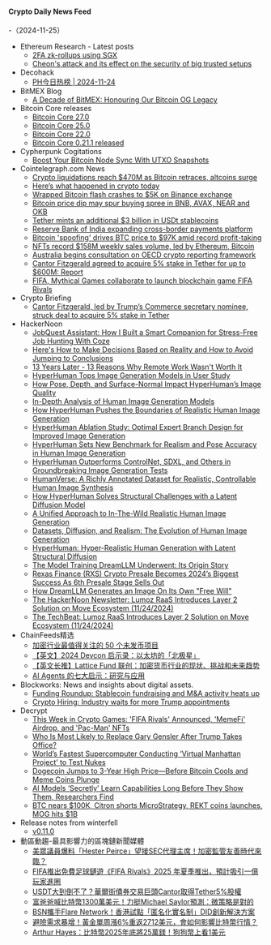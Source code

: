 #### Crypto Daily News Feed
-（2024-11-25）

- Ethereum Research - Latest posts
  - [2FA zk-rollups using SGX](https://ethresear.ch/t/2fa-zk-rollups-using-sgx/14462?page=2#post_31)
  - [Cheon's attack and its effect on the security of big trusted setups](https://ethresear.ch/t/cheons-attack-and-its-effect-on-the-security-of-big-trusted-setups/6692?page=2#post_32)
- Decohack
  - [PH今日热榜 | 2024-11-24](https://decohack.com/producthunt-daily-2024-11-24/)
- BitMEX Blog
  - [A Decade of BitMEX: Honouring Our Bitcoin OG Legacy](https://blog.bitmex.com/decade-of-bitmex/)
- Bitcoin Core releases
  - [Bitcoin Core 27.0](https://bitcoin.org/en/releases/27.0/)
  - [Bitcoin Core 25.0](https://bitcoin.org/en/releases/25.0/)
  - [Bitcoin Core 22.0](https://bitcoin.org/en/releases/22.0/)
  - [Bitcoin Core 0.21.1 released](https://bitcoin.org/en/releases/0.21.1/)
- Cypherpunk Cogitations
  - [Boost Your Bitcoin Node Sync With UTXO Snapshots](https://blog.lopp.net/bitcoin-node-sync-with-utxo-snapshots/)
- Cointelegraph.com News
  - [Crypto liquidations reach $470M as Bitcoin retraces, altcoins surge](https://cointelegraph.com/news/crypto-liquidations-470-million-bitcoin-falls?utm_source=rss_feed&utm_medium=rss&utm_campaign=rss_partner_inbound)
  - [Here’s what happened in crypto today](https://cointelegraph.com/news/what-happened-in-crypto-today?utm_source=rss_feed&utm_medium=rss&utm_campaign=rss_partner_inbound)
  - [Wrapped Bitcoin flash crashes to $5K on Binance exchange](https://cointelegraph.com/news/wrapped-bitcoin-flash-crashes-5-k-binance-exchange?utm_source=rss_feed&utm_medium=rss&utm_campaign=rss_partner_inbound)
  - [Bitcoin price dip may spur buying spree in BNB, AVAX, NEAR and OKB](https://cointelegraph.com/news/bitcoin-price-dip-may-spur-buying-spree-in-bnb-avax-near-and-okb?utm_source=rss_feed&utm_medium=rss&utm_campaign=rss_partner_inbound)
  - [Tether mints an additional $3 billion in USDt stablecoins](https://cointelegraph.com/news/tether-mints-additional-3-billion-usdt-stablecoins?utm_source=rss_feed&utm_medium=rss&utm_campaign=rss_partner_inbound)
  - [Reserve Bank of India expanding cross-border payments platform](https://cointelegraph.com/news/india-expanding-cbdc-cross-border-payments-platform?utm_source=rss_feed&utm_medium=rss&utm_campaign=rss_partner_inbound)
  - [Bitcoin &#039;spoofing&#039; drives BTC price to $97K amid record profit-taking](https://cointelegraph.com/news/bitcoin-spoofing-btc-price-97-4-k-record-profit-taking?utm_source=rss_feed&utm_medium=rss&utm_campaign=rss_partner_inbound)
  - [NFTs record $158M weekly sales volume, led by Ethereum, Bitcoin](https://cointelegraph.com/news/nft-weekly-sales-volume-158-million?utm_source=rss_feed&utm_medium=rss&utm_campaign=rss_partner_inbound)
  - [Australia begins consultation on OECD crypto reporting framework](https://cointelegraph.com/news/australia-consults-on-adopting-oecd-crypto-reporting-framework?utm_source=rss_feed&utm_medium=rss&utm_campaign=rss_partner_inbound)
  - [Cantor Fitzgerald agreed to acquire 5% stake in Tether for up to $600M: Report](https://cointelegraph.com/news/cantor-fitzgerald-agreed-to-acquire-5-percent-stake-in-tether-report?utm_source=rss_feed&utm_medium=rss&utm_campaign=rss_partner_inbound)
  - [FIFA, Mythical Games collaborate to launch blockchain game FIFA Rivals](https://cointelegraph.com/news/fifa-and-mythical-games-team-up-to-launch-fifa-rivals?utm_source=rss_feed&utm_medium=rss&utm_campaign=rss_partner_inbound)
- Crypto Briefing
  - [Cantor Fitzgerald, led by Trump’s Commerce secretary nominee, struck deal to acquire 5% stake in Tether](https://cryptobriefing.com/cantor-fitzgerald-tether-stake/)
- HackerNoon
  - [JobQuest Assistant: How I Built a Smart Companion for Stress-Free Job Hunting With Coze](https://hackernoon.com/jobquest-assistant-how-i-built-a-smart-companion-for-stress-free-job-hunting-with-coze?source=rss)
  - [Here's How to Make Decisions Based on Reality and How to Avoid Jumping to Conclusions](https://hackernoon.com/heres-how-to-make-decisions-based-on-reality-and-how-to-avoid-jumping-to-conclusions?source=rss)
  - [13 Years Later - 13 Reasons Why Remote Work Wasn't Worth It](https://hackernoon.com/13-years-later-13-reasons-why-remote-work-wasnt-worth-it?source=rss)
  - [HyperHuman Tops Image Generation Models in User Study](https://hackernoon.com/hyperhuman-tops-image-generation-models-in-user-study?source=rss)
  - [How Pose, Depth, and Surface-Normal Impact HyperHuman’s Image Quality](https://hackernoon.com/how-pose-depth-and-surface-normal-impact-hyperhumans-image-quality?source=rss)
  - [In-Depth Analysis of Human Image Generation Models](https://hackernoon.com/in-depth-analysis-of-human-image-generation-models?source=rss)
  - [How HyperHuman Pushes the Boundaries of Realistic Human Image Generation](https://hackernoon.com/how-hyperhuman-pushes-the-boundaries-of-realistic-human-image-generation?source=rss)
  - [HyperHuman Ablation Study: Optimal Expert Branch Design for Improved Image Generation](https://hackernoon.com/hyperhuman-ablation-study-optimal-expert-branch-design-for-improved-image-generation?source=rss)
  - [HyperHuman Sets New Benchmark for Realism and Pose Accuracy in Human Image Generation](https://hackernoon.com/hyperhuman-sets-new-benchmark-for-realism-and-pose-accuracy-in-human-image-generation?source=rss)
  - [HyperHuman Outperforms ControlNet, SDXL, and Others in Groundbreaking Image Generation Tests](https://hackernoon.com/hyperhuman-outperforms-controlnet-sdxl-and-others-in-groundbreaking-image-generation-tests?source=rss)
  - [HumanVerse: A Richly Annotated Dataset for Realistic, Controllable Human Image Synthesis](https://hackernoon.com/humanverse-a-richly-annotated-dataset-for-realistic-controllable-human-image-synthesis?source=rss)
  - [How HyperHuman Solves Structural Challenges with a Latent Diffusion Model](https://hackernoon.com/how-hyperhuman-solves-structural-challenges-with-a-latent-diffusion-model?source=rss)
  - [A Unified Approach to In-The-Wild Realistic Human Image Generation](https://hackernoon.com/a-unified-approach-to-in-the-wild-realistic-human-image-generation?source=rss)
  - [Datasets, Diffusion, and Realism: The Evolution of Human Image Generation](https://hackernoon.com/datasets-diffusion-and-realism-the-evolution-of-human-image-generation?source=rss)
  - [HyperHuman: Hyper-Realistic Human Generation with Latent Structural Diffusion](https://hackernoon.com/hyperhuman-hyper-realistic-human-generation-with-latent-structural-diffusion?source=rss)
  - [The Model Training DreamLLM Underwent: Its Origin Story](https://hackernoon.com/the-model-training-dreamllm-underwent-its-origin-story?source=rss)
  - [Rexas Finance (RXS) Crypto Presale Becomes 2024’s Biggest Success As 6th Presale Stage Sells Out](https://hackernoon.com/rexas-finance-rxs-crypto-presale-becomes-2024s-biggest-success-as-6th-presale-stage-sells-out?source=rss)
  - [How DreamLLM Generates an Image On Its Own "Free Will"](https://hackernoon.com/how-dreamllm-generates-an-image-on-its-own-free-will?source=rss)
  - [The HackerNoon Newsletter: Lumoz RaaS Introduces Layer 2 Solution on Move Ecosystem (11/24/2024)](https://hackernoon.com/11-24-2024-newsletter?source=rss)
  - [The TechBeat: Lumoz RaaS Introduces Layer 2 Solution on Move Ecosystem (11/24/2024)](https://hackernoon.com/11-24-2024-techbeat?source=rss)
- ChainFeeds精选
  - [加密行业最值得关注的 50 个未发币项目](https://www.chainfeeds.xyz/feed/detail/8a54edb7-621f-4644-89f5-28230b3e3853)
  - [【英文】2024 Devcon 启示录：以太坊的「北极星」](https://www.chainfeeds.xyz/feed/detail/1d79d1df-2ae8-47d5-b108-b62dd292b0e9)
  - [【英文长推】Lattice Fund 联创：加密货币行业的现状、挑战和未来趋势](https://www.chainfeeds.xyz/feed/detail/3d58d9b9-0d72-42fa-b08a-eb5d9094d746)
  - [AI Agents 的七大启示：研究与应用](https://www.chainfeeds.xyz/feed/detail/05972789-2a97-4f0f-810a-0afd53073449)
- Blockworks: News and insights about digital assets.
  - [Funding Roundup: Stablecoin fundraising and M&amp;A activity heats up](https://blockworks.co/news/stablecoin-fundraising-europe)
  - [Crypto Hiring: Industry waits for more Trump appointments](https://blockworks.co/news/trump-appointments-cantor-fitzgerald-sec)
- Decrypt
  - [This Week in Crypto Games: 'FIFA Rivals' Announced, 'MemeFi' Airdrop, and 'Pac-Man' NFTs](https://decrypt.co/293042/this-week-crypto-games-fifa-rivals-memefi-airdrop-pacman)
  - [Who Is Most Likely to Replace Gary Gensler After Trump Takes Office?](https://decrypt.co/290718/who-is-most-likely-to-replace-gary-gensler-after-trump-win)
  - [World’s Fastest Supercomputer Conducting ‘Virtual Manhattan Project’ to Test Nukes](https://decrypt.co/293257/worlds-fastest-supercomputer-virtual-manhattan-project)
  - [Dogecoin Jumps to 3-Year High Price—Before Bitcoin Cools and Meme Coins Plunge](https://decrypt.co/293296/dogecoin-3-year-high-bitcoin-cools)
  - [AI Models ‘Secretly’ Learn Capabilities Long Before They Show Them, Researchers Find](https://decrypt.co/292892/ai-models-secretly-learn-capabilities-long-before-they-show-them-researchers-find)
  - [BTC nears $100K, Citron shorts MicroStrategy, REKT coins launches, MOG hits $1B](https://decrypt.co/videos/interviews/muubJmhJ/btc-nears-100k-citron-shorts-microstrategy-rekt-coins-launches-mog-hits-1b)
- Release notes from winterfell
  - [v0.11.0](https://github.com/facebook/winterfell/releases/tag/v0.11.0)
- 動區動趨-最具影響力的區塊鏈新聞媒體
  - [美眾議員爆料「Hester Peirce」望接SEC代理主席！加密監管友善時代來臨？](https://www.blocktempo.com/hester-peirce-may-be-new-acting-chair-of-the-sec/)
  - [FIFA推出免費足球鏈遊《FIFA Rivals》2025 年夏季推出，預計吸引一億玩家進圈](https://www.blocktempo.com/fifa-and-mythical-games-to-launch-fifa-rivals/)
  - [USDT大到倒不了？華爾街債券交易巨頭Cantor取得Tether5%股權](https://www.blocktempo.com/cantor-fitzgerald-agreed-to-acquire-5-stake-in-tether/)
  - [富爸爸喊比特幣1300萬美元！力挺Michael Saylor預測：微策略是對的](https://www.blocktempo.com/robert-kiyosaki-endorses-btc-13m-prediction/)
  - [BSN攜手Flare Network！香港試點「匿名化實名制」DID創新解決方案](https://www.blocktempo.com/bsn-and-flare-join-forces-to-launch-a-did-anonymized-real-name-system-pilot/)
  - [避險需求暴增！黃金單周漲6%重返2712美元，會如何影響比特幣行情？](https://www.blocktempo.com/gold-rallies-on-safe-haven-demand/)
  - [Arthur Hayes：比特幣2025年底將25萬鎂！狗狗幣上看1美元](https://www.blocktempo.com/arthur-hayes-makes-bold-crypto-predictions/)
